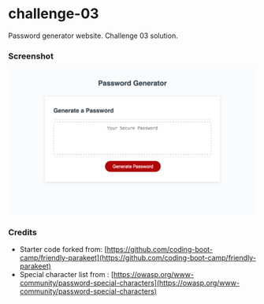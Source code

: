 # challenge-03
Password generator website. Challenge 03 solution.

### Screenshot
![Screenshot](screenshot.png)

### Credits
* Starter code forked from: [https://github.com/coding-boot-camp/friendly-parakeet](https://github.com/coding-boot-camp/friendly-parakeet)
* Special character list from : [https://owasp.org/www-community/password-special-characters](https://owasp.org/www-community/password-special-characters)